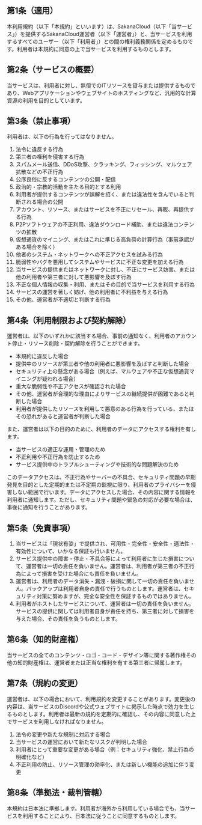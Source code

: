 ## 第1条（適用）

本利用規約（以下「本規約」といいます）は、SakanaCloud（以下「当サービス」）を提供するSakanaCloud運営者（以下「運営者」）と、当サービスを利用するすべてのユーザー（以下「利用者」）との間の権利義務関係を定めるものです。利用者は本規約に同意の上で当サービスを利用するものとします。

## 第2条（サービスの概要）

当サービスは、利用者に対し、無償でのITリソースを貸与または提供するものであり、Webアプリケーションやウェブサイトのホスティングなど、汎用的な計算資源の利用を目的としています。


## 第3条（禁止事項）

利用者は、以下の行為を行ってはなりません。

1. 法令に違反する行為
2. 第三者の権利を侵害する行為
3. スパムメール送信、DDoS攻撃、クラッキング、フィッシング、マルウェア拡散などの不正行為
4. 公序良俗に反するコンテンツの公開・配信
5. 政治的・宗教的活動を主たる目的とする利用
6. 利用者が提供するコンテンツが誤解を招く、または違法性を含んでいると判断される場合の公開
7. アカウント、リソース、またはサービスを不正にリセール、再販、再提供する行為
8. P2Pソフトウェアの不正利用、違法ダウンロード補助、または違法コンテンツの拡散
9. 仮想通貨のマイニング、またはこれに準じる高負荷の計算行為（事前承認がある場合を除く）
10. 他者のシステム・ネットワークへの不正アクセスを試みる行為
11. 脆弱性やバグを悪用してシステムやサービスに不正な変更を加える行為
12. 当サービスの提供またはネットワークに対し、不正にサービス妨害、または他の利用者や第三者に対して悪影響を及ぼす行為
13. 不正な個人情報の収集・利用、またはその目的で当サービスを利用する行為
14. サービスの運営を著しく妨げ、他の利用者に不利益を与える行為
15. その他、運営者が不適切と判断する行為

## 第4条（利用制限および契約解除）

運営者は、以下のいずれかに該当する場合、事前の通知なく、利用者のアカウント停止・リソース削除・契約解除を行うことができます。

* 本規約に違反した場合
* 提供中のリソースが第三者や他の利用者に悪影響を及ぼすと判断した場合
* セキュリティ上の懸念がある場合（例えば、マルウェアや不正な仮想通貨マイニングが疑われる場合）
* 重大な脆弱性や不正アクセスが確認された場合
* その他、運営者が合理的な理由によりサービスの継続提供が困難であると判断した場合
* 利用者が提供したリソースを利用して悪意のある行為を行っている、またはその恐れがあると運営者が判断した場合

また、運営者は以下の目的のために、利用者のデータにアクセスする権利を有します。

* 当サービスの適正な運用・管理のため
* 不正利用や不正行為を防止するため
* サービス提供中のトラブルシューティングや技術的な問題解決のため

このデータアクセスは、不正行為やサーバーの不具合、セキュリティ問題の早期発見を目的とした定期的または不定期の監視に限り、利用者のプライバシーを侵害しない範囲で行います。データにアクセスした場合、その内容に関する情報を利用者に通知します。ただし、セキュリティ問題や緊急の対応が必要な場合は、事後に通知を行うことがあります。

## 第5条（免責事項）

1. 当サービスは「現状有姿」で提供され、可用性・完全性・安全性・適法性・有効性について、いかなる保証も行いません。
2. サービス提供中の障害・停止・不具合等によって利用者に生じた損害について、運営者は一切の責任を負いません。運営者は、利用者が第三者の不正行為によって損害を受けた場合にも責任を負いません。
3. 運営者は、利用者のデータ消失・漏洩・破損に関して一切の責任を負いません。バックアップは利用者自身の責任で行うものとします。運営者は、セキュリティ対策に努めますが、完全な安全性を保証するものではありません。
4. 利用者がホストしたサービスについて、運営者は一切の責任を負いません。サービスの提供に関しては利用者自身が責任を持ち、第三者に対して損害を与えた場合、その責任を負うものとします。

## 第6条（知的財産権）

当サービスの全てのコンテンツ・ロゴ・コード・デザイン等に関する著作権その他の知的財産権は、運営者または正当な権利を有する第三者に帰属します。

## 第7条（規約の変更）

運営者は、以下の場合において、利用規約を変更することがあります。変更後の内容は、当サービスのDiscordや公式ウェブサイトに掲示した時点で効力を生じるものとします。利用者は最新の規約を定期的に確認し、その内容に同意した上でサービスを利用しなければなりません。

1. 法令の変更や新たな規制に対応する場合
2. 当サービスの運営において新たなリスクが判明した場合
3. 利用者にとって重要な変更がある場合（例：セキュリティ強化、禁止行為の明確化など）
4. 不正利用の防止、リソース管理の効率化、または新しい機能の追加に伴う変更

## 第8条（準拠法・裁判管轄）

本規約は日本法に準拠します。利用者が海外から利用している場合でも、当サービスを利用することにより、日本法に従うことに同意するものとします。
